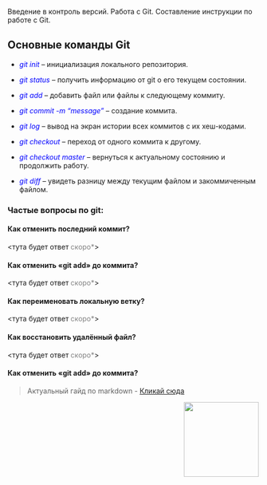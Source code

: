 Введение в контроль версий. Работа с Git. Составление инструкции по работе с Git.
## Основные команды Git
* <span style="color:blue">*git init*</span> – инициализация локального репозитория.

* <span style="color:blue">*git status*</span> – получить информацию от git о его текущем состоянии.

* <span style="color:blue">*git add*</span> – добавить файл или файлы к следующему коммиту.

* <span style="color:blue">*git commit -m “message”*</span> – создание коммита.

* <span style="color:blue">*git log*</span> – вывод на экран истории всех коммитов с их хеш-кодами.

* <span style="color:blue">*git checkout*</span> – переход от одного коммита к другому.

* <span style="color:blue">*git checkout master*</span> – вернуться к актуальному состоянию и продолжить работу.

* <span style="color:blue">*git diff*</span> – увидеть разницу между текущим файлом и закоммиченным файлом.

### Частые вопросы по git:

#### Как отменить последний коммит?

<тута будет ответ <span style="color:gray">скоро*</span>>

#### Как отменить «git add» до коммита?

<тута будет ответ <span style="color:gray">скоро*</span>>

#### Как переименовать локальную ветку?

<тута будет ответ <span style="color:gray">скоро*</span>>

#### Как восстановить удалённый файл?

<тута будет ответ <span style="color:gray">скоро*</span>>
#### Как отменить «git add» до коммита?

>Актуальный гайд по markdown - [Кликай сюда](https://www.markdownguide.org/basic-syntax/ "https://www.markdownguide.org/basic-syntax/")

[<p align="right"><img src="geekbrains-logo.png" width="150"/></p>](/geekbrains-logo.png) 
